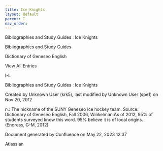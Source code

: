 ```yaml
---
title: Ice Knights
layout: default
parent: I
nav_order:
---
```


Bibliographies and Study Guides : Ice Knights

Bibliographies and Study Guides

Dictionary of Geneseo English

View All Entries

I-L

Bibliographies and Study Guides : Ice Knights

Created by  Unknown User (krk5), last modified by  Unknown User (spe1) on Nov 20, 2012

n.: The nickname of the SUNY Geneseo ice hockey team. Source: Dictionary of Geneseo English, Fall 2006, Winkelman.As of 2012, 95% of students surveyed know this word. 95% believe it is of local origins.(Endress, G-M, 2012)

Document generated by Confluence on May 22, 2023 12:37

Atlassian
